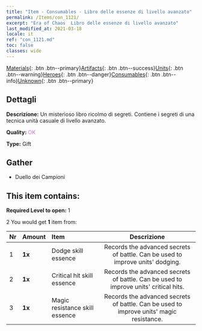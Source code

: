 ```yaml
---
title: "Item - Consumables - Libro delle essenze di livello avanzato"
permalink: /Items/con_1121/
excerpt: "Era of Chaos  Libro delle essenze di livello avanzato"
last_modified_at: 2021-03-18
locale: it
ref: "con_1121.md"
toc: false
classes: wide
---
```

 [Materials](/it/Items/){: .btn .btn--primary}[Artifacts](/it/Items/Artifacts/){: .btn .btn--success}[Units](/it/Items/Units/){: .btn .btn--warning}[Heroes](/it/Items/Heroes/){: .btn .btn--danger}[Consumables](/it/Items/Consumables/){: .btn .btn--info}[Unknown](/it/Items/Unknown/){: .btn .btn--primary}

## Dettagli
 **Descrizione:** Un misterioso libro ricolmo di segreti. Contiene i segreti di una tecnica unità casuale di livello avanzato.

 **Quality:** <span style="color: #DA70D6">OK</span>

 **Type:** Gift

## Gather

*    Duello dei Campioni 

## This item contains:

 **Required Level to open:** 1

 2 You would get **1** item  from:

  | Nr | Amount |     Item    | Descrizione |
  |:---|:-------|:------------|:-----------:|
  | 1 |  **1x** | Dodge skill essence | Records the advanced secrets of battle. Can be used to improve units' dodging.  | 
  | 2 |  **1x** | Critical hit skill essence | Records the advanced secrets of battle. Can be used to improve units' critical hits.  | 
  | 3 |  **1x** | Magic resistance skill essence | Records the advanced secrets of battle. Can be used to improve units' magic resistance.  | 
